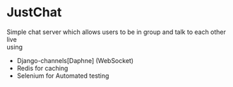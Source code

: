 # JustChat
Simple chat server which allows users to be in group and talk to each other live
<br>
using 
- Django-channels[Daphne] (WebSocket) 
- Redis for caching 
- Selenium for Automated testing  
